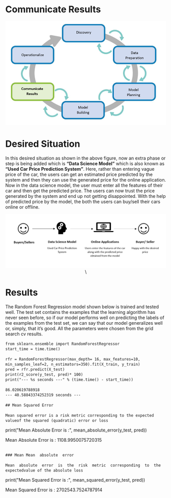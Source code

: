 # Communicate Results
<p align = "center">
<img src = "Img/communicateresults.PNG">
</p>

# Desired Situation

In this desired situation as shown in the above figure, now an extra phase or step is being added which is <b>“Data Science Model”</b> which is also known as <b>“Used Car Price Prediction System”</b>. Here, rather than entering vague price of the car, the users can get an estimated price predicted by the system and then they can use the generated price for the online application. Now in the data science model, the user must enter all the features of their car and then get the predicted price. The users can now trust the price generated by the system and end up not getting disappointed. With the help of predicted price by the model, the both the users can buy/sell their cars online or offline.
<p align = "center">
<img src = "Img/Desired situation.PNG">\
</p>

# Results
The Random Forest Regression model shown below is trained and tested well. The test set contains the examples that the learning algorithm has never seen before, so if our model performs well on predicting the labels of the examples from the test set, we can say that our model generalizes well or, simply, that it’s good. All the parameters were chosen from the grid search cv results.

```
from sklearn.ensemble import RandomForestRegressor
start_time = time.time()               

rfr = RandomForestRegressor(max_depth= 16, max_features=10, min_samples_leaf=2, n_estimators=350).fit(X_train, y_train)
pred = rfr.predict(X_test)
print(r2_score(y_test, pred)* 100)
print("--- %s seconds ---" % (time.time() - start_time))           

86.020619788918
--- 40.58843374252319 seconds ---

## Mean Squared Error

Mean squared error is a risk metric corresponding to the expected valueof the squared (quadratic) error or loss 

```
print("Mean Absolute Error is :", mean_absolute_error(y_test, pred))

Mean Absolute Error is : 1108.9950075720315
```

### Mean Mean  absolute  error

Mean  absolute  error  is  the  risk  metric  corresponding  to  the  expectedvalue of the absolute loss

```
print("Mean Squared Error is :", mean_squared_error(y_test, pred))

Mean Squared Error is : 2702543.7524787914
```
